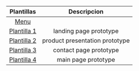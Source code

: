 
|Plantillas|Descripcion|
|:-------------------------:|:-------------------------:|
|[Menu](https://kevao18.github.io/plantillas/index.html)| |
|[Plantilla 1](https://kevao18.github.io/plantillas/page_one.html)|landing page prototype|
|[Plantilla 2](https://kevao18.github.io/plantillas/wm.html)|product presentation prototype|
|[Plantilla 3](https://kevao18.github.io/plantillas/page_two.html)|contact page prototype|
|[Plantilla 4](https://kevao18.github.io/plantillas/page_three.html)|main page prototype|
